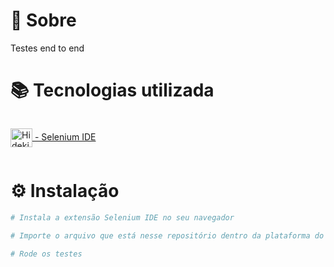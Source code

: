 # 🧠 Sobre
Testes end to end

# 📚 Tecnologias utilizada

<div style="display: flex">
  
  <a href="https://chrome.google.com/webstore/detail/selenium-ide/mooikfkahbdckldjjndioackbalphokd"><img align="center" alt="Hideki-Node" height="30" width="35"  src="https://lh3.googleusercontent.com/QMC6shV36RWjLyESXJBQYyaB1aKnHKGWDcNxQk9s7eTWvo0MSEBABQ5GEWQXERXzA34V82RoANuF6CG77szX1krr=w128-h128-e365-rj-sc0x00ffffff"> - Selenium IDE</a><br/>
</div>
    
# ⚙️ Instalação

```bash
# Instala a extensão Selenium IDE no seu navegador

# Importe o arquivo que está nesse repositório dentro da plataforma do Selenium IDE

# Rode os testes
```

